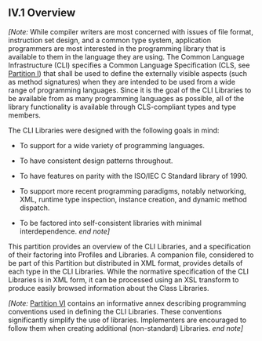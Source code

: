 ## IV.1 Overview

_[Note:_ While compiler writers are most concerned with issues of file format, instruction set design, and a common type system, application programmers are most interested in the programming library that is available to them in the language they are using. The Common Language Infrastructure (CLI) specifies a Common Language Specification (CLS, see [Partition I](#todo-missing-hyperlink)) that shall be used to define the externally visible aspects (such as method signatures) when they are intended to be used from a wide range of programming languages. Since it is the goal of the CLI Libraries to be available from as many programming languages as possible, all of the library functionality is available through CLS-compliant types and type members.

The CLI Libraries were designed with the following goals in mind:

 * To support for a wide variety of programming languages.

 * To have consistent design patterns throughout.

 * To have features on parity with the ISO/IEC C Standard library of 1990.

 * To support more recent programming paradigms, notably networking, XML, runtime type inspection, instance creation, and dynamic method dispatch.

 * To be factored into self-consistent libraries with minimal interdependence. _end note]_

This partition provides an overview of the CLI Libraries, and a specification of their factoring into Profiles and Libraries. A companion file, considered to be part of this Partition but distributed in XML format, provides details of each type in the CLI Libraries. While the normative specification of the CLI Libraries is in XML form, it can be processed using an XSL transform to produce easily browsed information about the Class Libraries.

_[Note:_ [Partition VI](#todo-missing-hyperlink) contains an informative annex describing programming conventions used in defining the CLI Libraries. These conventions significantly simplify the use of libraries. Implementers are encouraged to follow them when creating additional (non-standard) Libraries. _end note]_
